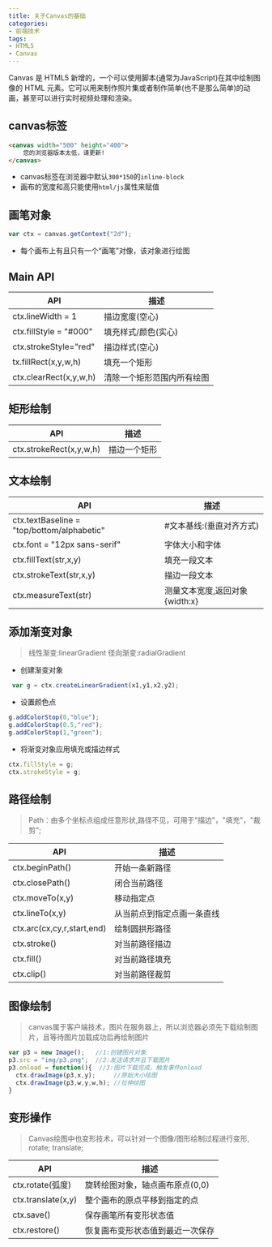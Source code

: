 ```yaml
---
title: 关于Canvas的基础
categories: 
- 前端技术
tags:
- HTML5
- Canvas
---
```


Canvas 是 HTML5 新增的，一个可以使用脚本(通常为JavaScript)在其中绘制图像的 HTML 元素。它可以用来制作照片集或者制作简单(也不是那么简单)的动画，甚至可以进行实时视频处理和渲染。
<!-- more -->
## canvas标签
```html
<canvas width="500" height="400">
    您的浏览器版本太低，请更新!
</canvas>
```
* canvas标签在浏览器中默认`300*150`的`inline-block`
* 画布的宽度和高只能使用`html/js`属性来赋值
 
## 画笔对象
```js
var ctx = canvas.getContext("2d");
```
* 每个画布上有且只有一个“画笔”对像，该对象进行绘图

## Main API
| API              | 描述           | 
| -----------------|--------------- |
| ctx.lineWidth  = 1         | 描边宽度(空心)        | 
| ctx.fillStyle = "#000"        | 填充样式/颜色(实心)         | 
| ctx.strokeStyle="red"         | 描边样式(空心)         |
|tx.fillRect(x,y,w,h)|      填充一个矩形|
|ctx.clearRect(x,y,w,h)   | 清除一个矩形范围内所有绘图|

## 矩形绘制
| API              | 描述           | 
| -----------------|--------------- |
|ctx.strokeRect(x,y,w,h) |  描边一个矩形|

## 文本绘制
| API              | 描述           | 
| -----------------|--------------- |
|ctx.textBaseline = "top/bottom/alphabetic"|   #文本基线:(垂直对齐方式)|
|ctx.font = "12px sans-serif"| 字体大小和字体|
|ctx.fillText(str,x,y)  |       填充一段文本| 
|ctx.strokeText(str,x,y)  |    描边一段文本| 
|ctx.measureText(str)  |    测量文本宽度,返回对象{width:x}| 

## 添加渐变对象
>线性渐变:linearGradient
>径向渐变:radialGradient

* 创建渐变对象
```js
 var g = ctx.createLinearGradient(x1,y1,x2,y2);
```
* 设置颜色点
```js
g.addColorStop(0,"blue");
g.addColorStop(0.5,"red");
g.addColorStop(1,"green");
```
* 将渐变对象应用填充或描边样式
```js
ctx.fillStyle = g;
ctx.strokeStyle = g;
```
## 路径绘制
>Path：由多个坐标点组成任意形状,路径不见，可用于"描边"，"填充"，"裁剪";

  | API              | 描述           | 
| -----------------|--------------- |
 | ctx.beginPath()  |  		开始一条新路径|
 | ctx.closePath()     |		闭合当前路径|
 | ctx.moveTo(x,y)     |		移动指定点 |
 | ctx.lineTo(x,y)       |		从当前点到指定点画一条直线|
  |ctx.arc(cx,cy,r,start,end)  |	绘制圆拱形路径|
 | ctx.stroke()     |       对当前路径描边|
 | ctx.fill()          |      	对当前路径填充|
 | ctx.clip()          |      对当前路径裁剪|
 
## 图像绘制
> canvas属于客户端技术，图片在服务器上，所以浏览器必须先下载绘制图片，且等待图片加载成功后再绘制图片

```js
var p3 = new Image();   //1:创建图片对象
p3.src = "img/p3.png";  //2:发送请求并且下载图片
p3.onload = function(){  //3:图片下载完成，触发事件onload
  ctx.drawImage(p3,x,y);     //原始大小绘图
  ctx.drawImage(p3,w,y,w,h); //拉伸绘图
}
```

## 变形操作
> Canvas绘图中也变形技术，可以针对一个图像/图形绘制过程进行变形, rotate; translate;

  | API              | 描述           | 
| -----------------|--------------- |
 | ctx.rotate(弧度)  | 旋转绘图对象，轴点画布原点(0,0)|
 | ctx.translate(x,y) |  整个画布的原点平移到指定的点|
 | ctx.save()   |    保存画笔所有变形状态值|
 | ctx.restore()  |   恢复画布变形状态值到最近一次保存|
